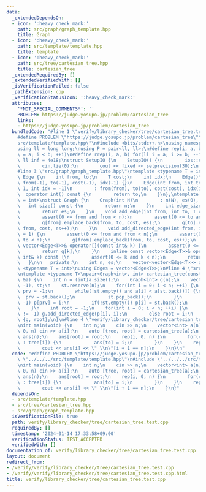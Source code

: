 ```yaml
---
data:
  _extendedDependsOn:
  - icon: ':heavy_check_mark:'
    path: src/graph/graph_template.hpp
    title: Graph
  - icon: ':heavy_check_mark:'
    path: src/template/template.hpp
    title: template
  - icon: ':heavy_check_mark:'
    path: src/tree/cartesian_tree.hpp
    title: cartesian_tree
  _extendedRequiredBy: []
  _extendedVerifiedWith: []
  _isVerificationFailed: false
  _pathExtension: cpp
  _verificationStatusIcon: ':heavy_check_mark:'
  attributes:
    '*NOT_SPECIAL_COMMENTS*': ''
    PROBLEM: https://judge.yosupo.jp/problem/cartesian_tree
    links:
    - https://judge.yosupo.jp/problem/cartesian_tree
  bundledCode: "#line 1 \"verify/library_checker/tree/cartesian_tree.test.cpp\"\n\
    #define PROBLEM \"https://judge.yosupo.jp/problem/cartesian_tree\"\n#line 2 \"\
    src/template/template.hpp\"\n#include <bits/stdc++.h>\nusing namespace std;\n\
    using ll = long long;\nusing P = pair<ll, ll>;\n#define rep(i, a, b) for(ll i\
    \ = a; i < b; ++i)\n#define rrep(i, a, b) for(ll i = a; i >= b; --i)\nconstexpr\
    \ ll inf = 4e18;\nstruct SetupIO {\n    SetupIO() {\n        ios::sync_with_stdio(0);\n\
    \        cin.tie(0);\n        cout << fixed << setprecision(30);\n    }\n} setup_io;\n\
    #line 3 \"src/graph/graph_template.hpp\"\ntemplate <typename T = int>\nstruct\
    \ Edge {\n    int from, to;\n    T cost;\n    int idx;\n    Edge()\n        :\
    \ from(-1), to(-1), cost(-1), idx(-1) {}\n    Edge(int from, int to, T cost =\
    \ 1, int idx = -1)\n        : from(from), to(to), cost(cost), idx(idx) {}\n  \
    \  operator int() const {\n        return to;\n    }\n};\ntemplate <typename T\
    \ = int>\nstruct Graph {\n    Graph(int N)\n        : n(N), es(0), g(N) {}\n \
    \   int size() const {\n        return n;\n    }\n    int edge_size() const {\n\
    \        return es;\n    }\n    void add_edge(int from, int to, T cost = 1) {\n\
    \        assert(0 <= from and from < n);\n        assert(0 <= to and to < n);\n\
    \        g[from].emplace_back(from, to, cost, es);\n        g[to].emplace_back(to,\
    \ from, cost, es++);\n    }\n    void add_directed_edge(int from, int to, T cost\
    \ = 1) {\n        assert(0 <= from and from < n);\n        assert(0 <= to and\
    \ to < n);\n        g[from].emplace_back(from, to, cost, es++);\n    }\n    inline\
    \ vector<Edge<T>>& operator[](const int& k) {\n        assert(0 <= k and k < n);\n\
    \        return g[k];\n    }\n    inline const vector<Edge<T>>& operator[](const\
    \ int& k) const {\n        assert(0 <= k and k < n);\n        return g[k];\n \
    \   }\n\n   private:\n    int n, es;\n    vector<vector<Edge<T>>> g;\n};\ntemplate\
    \ <typename T = int>\nusing Edges = vector<Edge<T>>;\n#line 4 \"src/tree/cartesian_tree.hpp\"\
    \ntemplate <typename T>\npair<Graph<int>, int> cartesian_tree(const vector<T>\
    \ &a) {\n    int n = (int)a.size();\n    Graph<int> g(n);\n    vector<int> p(n,\
    \ -1), st;\n    st.reserve(n);\n    for(int i = 0; i < n; ++i) {\n        int\
    \ prv = -1;\n        while(!st.empty() and a[i] < a[st.back()]) {\n          \
    \  prv = st.back();\n            st.pop_back();\n        }\n        if(prv !=\
    \ -1) p[prv] = i;\n        if(!st.empty()) p[i] = st.back();\n        st.push_back(i);\n\
    \    }\n    int root = -1;\n    for(int i = 0; i < n; ++i) {\n        if(p[i]\
    \ != -1) g.add_directed_edge(p[i], i);\n        else root = i;\n    }\n    return\
    \ {g, root};\n}\n#line 4 \"verify/library_checker/tree/cartesian_tree.test.cpp\"\
    \nint main(void) {\n    int n;\n    cin >> n;\n    vector<int> a(n);\n    rep(i,\
    \ 0, n) cin >> a[i];\n    auto [tree, root] = cartesian_tree(a);\n    vector<int>\
    \ ans(n);\n    ans[root] = root;\n    rep(i, 0, n) {\n        for(const int to\
    \ : tree[i]) {\n            ans[to] = i;\n        }\n    }\n    rep(i, 0, n) {\n\
    \        cout << ans[i] << \" \\n\"[i + 1 == n];\n    }\n}\n"
  code: "#define PROBLEM \"https://judge.yosupo.jp/problem/cartesian_tree\"\n#include\
    \ \"../../../src/template/template.hpp\"\n#include \"../../../src/tree/cartesian_tree.hpp\"\
    \nint main(void) {\n    int n;\n    cin >> n;\n    vector<int> a(n);\n    rep(i,\
    \ 0, n) cin >> a[i];\n    auto [tree, root] = cartesian_tree(a);\n    vector<int>\
    \ ans(n);\n    ans[root] = root;\n    rep(i, 0, n) {\n        for(const int to\
    \ : tree[i]) {\n            ans[to] = i;\n        }\n    }\n    rep(i, 0, n) {\n\
    \        cout << ans[i] << \" \\n\"[i + 1 == n];\n    }\n}"
  dependsOn:
  - src/template/template.hpp
  - src/tree/cartesian_tree.hpp
  - src/graph/graph_template.hpp
  isVerificationFile: true
  path: verify/library_checker/tree/cartesian_tree.test.cpp
  requiredBy: []
  timestamp: '2024-01-14 17:33:58+09:00'
  verificationStatus: TEST_ACCEPTED
  verifiedWith: []
documentation_of: verify/library_checker/tree/cartesian_tree.test.cpp
layout: document
redirect_from:
- /verify/verify/library_checker/tree/cartesian_tree.test.cpp
- /verify/verify/library_checker/tree/cartesian_tree.test.cpp.html
title: verify/library_checker/tree/cartesian_tree.test.cpp
---
```

